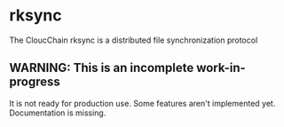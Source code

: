 # rksync

The CloucChain rksync is a distributed file synchronization protocol

## WARNING: This is an incomplete work-in-progress

It is not ready for production use. Some features aren't implemented yet. Documentation is missing.